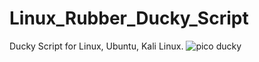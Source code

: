 # Linux_Rubber_Ducky_Script
Ducky Script for Linux, Ubuntu, Kali Linux.
![pico ducky](https://user-images.githubusercontent.com/63858190/147544186-1d38622d-cc69-4884-b703-314e3b002fc3.jpeg)


